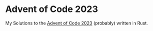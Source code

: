 # Advent of Code 2023

My Solutions to the [Advent of Code 2023](https://adventofcode.com/) (probably) written in Rust.
